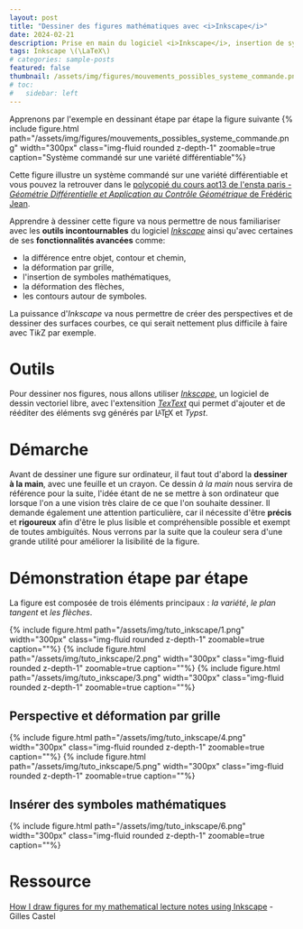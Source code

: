 ```yaml
---
layout: post
title: "Dessiner des figures mathématiques avec <i>Inkscape</i>"
date: 2024-02-21
description: Prise en main du logiciel <i>Inkscape</i>, insertion de symboles mathématiques et autres fonctionnalités avancées
tags: Inkscape \(\LaTeX\) 
# categories: sample-posts
featured: false
thumbnail: /assets/img/figures/mouvements_possibles_systeme_commande.png
# toc:
#   sidebar: left
---
```


Apprenons par l'exemple en dessinant étape par étape la figure suivante
{% include figure.html path="/assets/img/figures/mouvements_possibles_systeme_commande.png" width="300px" class="img-fluid rounded z-depth-1" zoomable=true caption="Système commandé sur une variété différentiable"%}

Cette figure illustre un système commandé sur une variété différentiable et vous pouvez la retrouver dans le <a href='https://ensta-paris.hal.science/hal-03243924v3/document'>polycopié du cours <span class='capitales'>aot</span><span class='chiffres-capitaux'>13</span> de l'<span class='capitales'>ensta</span> <span class='capitales'>p</span>aris - <i>Géométrie Différentielle et Application au Contrôle Géométrique</i> de Frédéric <span class='capitales'>Jean</span></a>.

Apprendre à dessiner cette figure va nous permettre de nous familiariser avec les **outils incontournables** du logiciel *[Inkscape](https://inkscape.org/fr/)* ainsi qu'avec certaines de ses **fonctionnalités avancées** comme:
* la différence entre objet, contour et chemin,
* la déformation par grille,
* l'insertion de symboles mathématiques,
* la déformation des flèches,
* les contours autour de symboles.

La puissance d'*Inkscape* va nous permettre de créer des perspectives et de dessiner des surfaces courbes, ce qui serait nettement plus difficile à faire avec Ti*k*Z par exemple. 

# Outils

Pour dessiner nos figures, nous allons utiliser *[Inkscape](https://inkscape.org/fr/)*, un logiciel de dessin vectoriel libre, avec l'extensition *[TexText](https://textext.github.io/textext/)* qui permet d'ajouter et de rééditer des éléments <span class="capitales">svg</span> générés par <span style='position:relative;'>L</span><span style='position:relative; font-size:0.7em; top:-0.25em; right:0.33em;'>A</span><span style='position:relative; right:0.335em'>T</span><span style='position:relative; top:0.15em; right:0.51em;'>E</span><span style='position:relative; top:0em; right:0.685em;'>X</span> <span style='position:relative; top:0em; right:0.685em;'>et *Typst*.</span>

# Démarche

Avant de dessiner une figure sur ordinateur, il faut tout d'abord la **dessiner à la main**, avec une feuille et un crayon. Ce dessin *à la main* nous servira de référence pour la suite, l'idée étant de ne se mettre à son ordinateur que lorsque l'on a une vision très claire de ce que l'on souhaite dessiner. Il demande également une attention particulière, car il nécessite d'être **précis** et **rigoureux** afin d'être le plus lisible et compréhensible possible et exempt de toutes ambiguïtés.
Nous verrons par la suite que la couleur sera d'une grande utilité pour améliorer la lisibilité de la figure. 

# Démonstration étape par étape

La figure est composée de trois éléments principaux : *la variété*, *le plan tangent* et *les flèches*.

{% include figure.html path="/assets/img/tuto_inkscape/1.png" width="300px" class="img-fluid rounded z-depth-1" zoomable=true caption=""%}
{% include figure.html path="/assets/img/tuto_inkscape/2.png" width="300px" class="img-fluid rounded z-depth-1" zoomable=true caption=""%}
{% include figure.html path="/assets/img/tuto_inkscape/3.png" width="300px" class="img-fluid rounded z-depth-1" zoomable=true caption=""%}

## Perspective et déformation par grille

{% include figure.html path="/assets/img/tuto_inkscape/4.png" width="300px" class="img-fluid rounded z-depth-1" zoomable=true caption=""%}
{% include figure.html path="/assets/img/tuto_inkscape/5.png" width="300px" class="img-fluid rounded z-depth-1" zoomable=true caption=""%}

## Insérer des symboles mathématiques

{% include figure.html path="/assets/img/tuto_inkscape/6.png" width="300px" class="img-fluid rounded z-depth-1" zoomable=true caption=""%}

# Ressource
<a href="https://castel.dev/post/lecture-notes-2/" target="_blank">How I draw figures for my mathematical lecture notes using Inkscape</a> - Gilles <span class="capitales">Castel</span>

